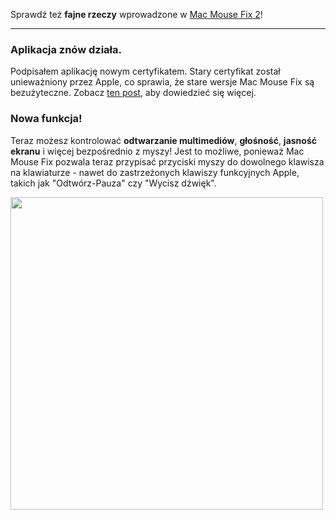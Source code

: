 Sprawdź też **fajne rzeczy** wprowadzone w [Mac Mouse Fix 2](https://github.com/noah-nuebling/mac-mouse-fix/releases/tag/2.0.0)!

---

### Aplikacja znów działa.

Podpisałem aplikację nowym certyfikatem. Stary certyfikat został unieważniony przez Apple, co sprawia, że stare wersje Mac Mouse Fix są bezużyteczne. Zobacz [ten post](https://github.com/noah-nuebling/mac-mouse-fix/discussions/114), aby dowiedzieć się więcej.

### Nowa funkcja!

Teraz możesz kontrolować **odtwarzanie multimediów**, **głośność**, **jasność ekranu** i więcej bezpośrednio z myszy! 
Jest to możliwe, ponieważ Mac Mouse Fix pozwala teraz przypisać przyciski myszy do dowolnego klawisza na klawiaturze - nawet do zastrzeżonych klawiszy funkcyjnych Apple, takich jak "Odtwórz-Pauza" czy "Wycisz dźwięk".

<img width="500px" src="https://user-images.githubusercontent.com/40808343/148666688-f2da6897-a6d2-47cb-86df-59afb3ab8682.gif">